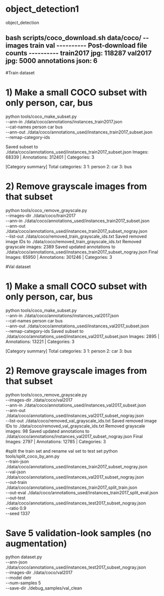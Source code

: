 # object_detection1
object_detection


bash scripts/coco_download.sh data/coco/ --images train val
---------- Post-download file counts ----------
train2017  jpg: 118287
val2017    jpg: 5000
annotations json: 6
-----------------------------------------------
#Train dataset
# 1) Make a small COCO subset with only person, car, bus
python tools/coco_make_subset.py \
  --ann-in ./data/coco/annotations/instances_train2017.json \
  --cat-names person car bus \
  --ann-out ./data/coco/annotations_used/instances_train2017_subset.json \
  --remap-category-ids

Saved subset to ./data/coco/annotations_used/instances_train2017_subset.json
Images: 68339 | Annotations: 312401 | Categories: 3

[Category summary]
Total categories: 3
1: person
2: car
3: bus
# 2) Remove grayscale images from that subset
python tools/coco_remove_grayscale.py \
  --images-dir ./data/coco/train2017 \
  --ann-in ./data/coco/annotations_used/instances_train2017_subset.json \
  --ann-out ./data/coco/annotations_used/instances_train2017_subset_nogray.json \
  --list-out ./data/coco/removed_train_grayscale_ids.txt
Saved removed image IDs to ./data/coco/removed_train_grayscale_ids.txt
Removed grayscale images: 2389
Saved updated annotations to ./data/coco/annotations_used/instances_train2017_subset_nogray.json
Final Images: 65950 | Annotations: 301246 | Categories: 3

#Val dataset
# 1) Make a small COCO subset with only person, car, bus
python tools/coco_make_subset.py \
  --ann-in ./data/coco/annotations/instances_val2017.json \
  --cat-names person car bus \
  --ann-out ./data/coco/annotations_used/instances_val2017_subset.json \
  --remap-category-ids
Saved subset to ./data/coco/annotations_used/instances_val2017_subset.json
Images: 2895 | Annotations: 13221 | Categories: 3

[Category summary]
Total categories: 3
1: person
2: car
3: bus

# 2) Remove grayscale images from that subset
python tools/coco_remove_grayscale.py \
  --images-dir ./data/coco/val2017 \
  --ann-in ./data/coco/annotations_used/instances_val2017_subset.json \
  --ann-out ./data/coco/annotations_used/instances_val2017_subset_nogray.json \
  --list-out ./data/coco/removed_val_grayscale_ids.txt
Saved removed image IDs to ./data/coco/removed_val_grayscale_ids.txt
Removed grayscale images: 98
Saved updated annotations to ./data/coco/annotations/instances_val2017_subset_nogray.json
Final Images: 2797 | Annotations: 12785 | Categories: 3

#split the train set and rename val set to test set
python tools/split_coco_by_ann.py \
  --train-json ./data/coco/annotations_used/instances_train2017_subset_nogray.json \
  --val-json   ./data/coco/annotations_used/instances_val2017_subset_nogray.json \
  --out-train  ./data/coco/annotations_used/instances_train2017_split_train.json \
  --out-eval   ./data/coco/annotations_used/instances_train2017_split_eval.json \
  --out-test   ./data/coco/annotations_used/instances_test2017_subset_nogray.json \
  --ratio 0.9 \
  --seed 1337

  # Save 5 validation-look samples (no augmentation)
python dataset.py \
  --ann-json ./data/coco/annotations_used/instances_test2017_subset_nogray.json \
  --images-dir ./data/coco/val2017 \
  --model detr \
  --num-samples 5 \
  --save-dir ./debug_samples/val_clean